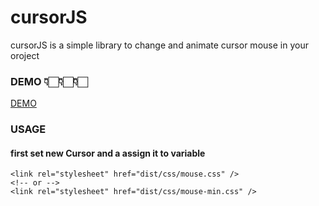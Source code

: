 # cursorJS

cursorJS is a simple library to change and animate cursor mouse in your oroject

### DEMO 👇🏻👇🏻👇🏻
[DEMO]( https://cursorjsjs.netlify.app/)


### USAGE

#### first set new Cursor and a assign it to variable 
``` 
<link rel="stylesheet" href="dist/css/mouse.css" />
<!-- or -->
<link rel="stylesheet" href="dist/css/mouse-min.css" />

``` 


